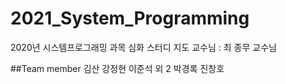 # 2021_System_Programming
2020년 시스템프로그래밍 과목 심화 스터디 
지도 교수님 : 최 종무 교수님

##Team member
김산 강정현
이준석 외 2
박경록 진창호
